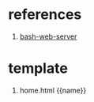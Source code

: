 # references

1. [bash-web-server](https://dev.to/leandronsp/building-a-web-server-in-bash-part-i-sockets-2n8b)

# template

1. home.html  {{name}}